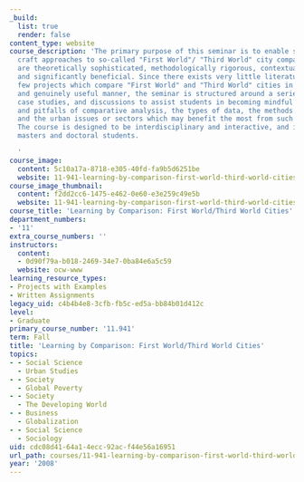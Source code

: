 ```yaml
---
_build:
  list: true
  render: false
content_type: website
course_description: 'The primary purpose of this seminar is to enable students to
  craft approaches to so-called "First World"/ "Third World" city comparisons that
  are theoretically sophisticated, methodologically rigorous, contextually grounded,
  and significantly beneficial. Since there exists very little literature and very
  few projects which compare "First World" and "Third World" cities in a sophisticated
  and genuinely useful manner, the seminar is structured around a series of readings,
  case studies, and discussions to assist students in becoming mindful of the potential
  and pitfalls of comparative analysis, the types of data, the methods of analysis,
  and the urban issues or sectors which may benefit the most from such approaches.
  The course is designed to be interdisciplinary and interactive, and is geared towards
  masters and doctoral students.

  '
course_image:
  content: 5c10a17a-8718-e305-40fd-fa9b5d6251be
  website: 11-941-learning-by-comparison-first-world-third-world-cities-fall-2008
course_image_thumbnail:
  content: f2dd2cc6-1475-e462-0e60-e3e259c49e5b
  website: 11-941-learning-by-comparison-first-world-third-world-cities-fall-2008
course_title: 'Learning by Comparison: First World/Third World Cities'
department_numbers:
- '11'
extra_course_numbers: ''
instructors:
  content:
  - 0d90f79a-b018-2469-34e7-0ba84e6a5c59
  website: ocw-www
learning_resource_types:
- Projects with Examples
- Written Assignments
legacy_uid: c4b4b4e8-3cfb-fb5c-ed5a-bb84b01d412c
level:
- Graduate
primary_course_number: '11.941'
term: Fall
title: 'Learning by Comparison: First World/Third World Cities'
topics:
- - Social Science
  - Urban Studies
- - Society
  - Global Poverty
- - Society
  - The Developing World
- - Business
  - Globalization
- - Social Science
  - Sociology
uid: cdc08d41-64a1-4ecc-92ac-f44e56a16951
url_path: courses/11-941-learning-by-comparison-first-world-third-world-cities-fall-2008
year: '2008'
---
```

